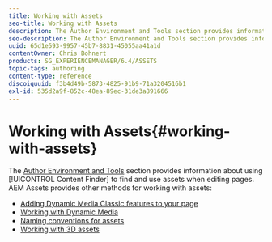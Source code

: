 ```yaml
---
title: Working with Assets
seo-title: Working with Assets
description: The Author Environment and Tools section provides information about using Content Finder to find and use assets when editing pages. AEM Assets provides other methods for working with assets.
seo-description: The Author Environment and Tools section provides information about using Content Finder to find and use assets when editing pages. AEM Assets provides other methods for working with assets.
uuid: 65d1e593-9957-45b7-8831-45055aa41a1d
contentOwner: Chris Bohnert
products: SG_EXPERIENCEMANAGER/6.4/ASSETS
topic-tags: authoring
content-type: reference
discoiquuid: f3b4d49b-5873-4825-91b9-71a3204516b1
exl-id: 535d2a9f-852c-48ea-89ec-31de3a891666
---
```

# Working with Assets{#working-with-assets}

The [Author Environment and Tools](/help/sites-authoring/author-environment-tools.md) section provides information about using [!UICONTROL Content Finder] to find and use assets when editing pages. AEM Assets provides other methods for working with assets:

* [Adding Dynamic Media Classic features to your page](/help/sites-classic-ui-authoring/manage-assets-classic-s7.md)
* [Working with Dynamic Media](/help/sites-classic-ui-authoring/dynamic-media-assets.md)
* [Naming conventions for assets](/help/sites-classic-ui-authoring/asset-naming-conventions.md)
* [Working with 3D assets](/help/sites-classic-ui-authoring/classicui-3dassets.md)
